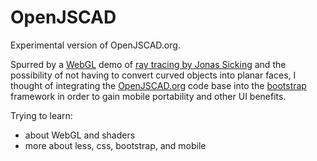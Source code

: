 OpenJSCAD
=========

Experimental version of OpenJSCAD.org.

Spurred by a [WebGL](https://www.khronos.org/webgl/)
demo of [ray tracing by Jonas Sicking](http://people.mozilla.org/~sicking/webgl/ray.html)
and the possibility of not having to convert curved objects into planar faces,
I thought of integrating the [OpenJSCAD.org](http://http://openjscad.org/) code base
into the [bootstrap](http://getbootstrap.com/) framework
in order to gain mobile portability and other UI benefits. 

Trying to learn:
* about WebGL and shaders 
* more about less, css, bootstrap, and mobile
